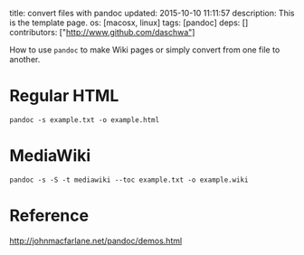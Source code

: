title: convert files with pandoc
updated: 2015-10-10 11:11:57
description: This is the template page.
os: [macosx, linux]
tags: [pandoc]
deps: []
contributors: ["http://www.github.com/daschwa"] 

How to use `pandoc` to make Wiki pages or simply convert from one file to another.

# Regular HTML
```
pandoc -s example.txt -o example.html
```

# MediaWiki
```
pandoc -s -S -t mediawiki --toc example.txt -o example.wiki
```

# Reference
http://johnmacfarlane.net/pandoc/demos.html